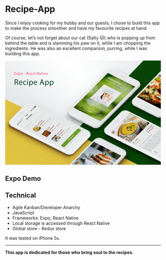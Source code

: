 # Recipe-App
<a name="app"></a>

Since I enjoy cooking for my hubby and our guests, I chose to build this app to make the process smoother and have my favourite recipes at hand. 

Of course, let’s not forget about our cat (Salty 🐱) who is popping up from behind the table and is slamming his paw on it, while I am chopping the ingredients. He was also an excellent companion, purring, while I was building this app.

![Presentation - Recipe-App](https://raw.githubusercontent.com/corinaferencz/recipe-app/main/ui.png)



## Expo Demo

## Technical
- Agile Kanban/Developer Anarchy
- JavaScript 
- Frameworks: Expo, React Native
- Local storage is accessed through React Native
- Global store - Redux store

It was tested on iPhone 5s.

---------
**This app is dedicated for those who bring soul to the recipes.**
